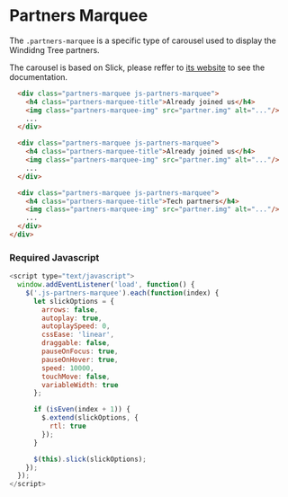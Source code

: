 # Partners Marquee

The `.partners-marquee` is a specific type of carousel used to display the Windidng Tree partners.

The carousel is based on Slick, please reffer to [its website](http://kenwheeler.github.io/slick/) to see the documentation.

<!-- STORY -->

```html
  <div class="partners-marquee js-partners-marquee">
    <h4 class="partners-marquee-title">Already joined us</h4>
    <img class="partners-marquee-img" src="partner.img" alt="..."/>
    ...
  </div>

  <div class="partners-marquee js-partners-marquee">
    <h4 class="partners-marquee-title">Already joined us</h4>
    <img class="partners-marquee-img" src="partner.img" alt="..."/>
    ...
  </div>

  <div class="partners-marquee js-partners-marquee">
    <h4 class="partners-marquee-title">Tech partners</h4>
    <img class="partners-marquee-img" src="partner.img" alt="..."/>
    ...
  </div>
</div>
```

### Required Javascript

```js
<script type="text/javascript">
  window.addEventListener('load', function() {
    $('.js-partners-marquee').each(function(index) {
      let slickOptions = {
        arrows: false,
        autoplay: true,
        autoplaySpeed: 0,
        cssEase: 'linear',
        draggable: false,
        pauseOnFocus: true,
        pauseOnHover: true,
        speed: 10000,
        touchMove: false,
        variableWidth: true
      };

      if (isEven(index + 1)) {
        $.extend(slickOptions, {
          rtl: true
        });
      }

      $(this).slick(slickOptions);
    });
  });
</script>

```